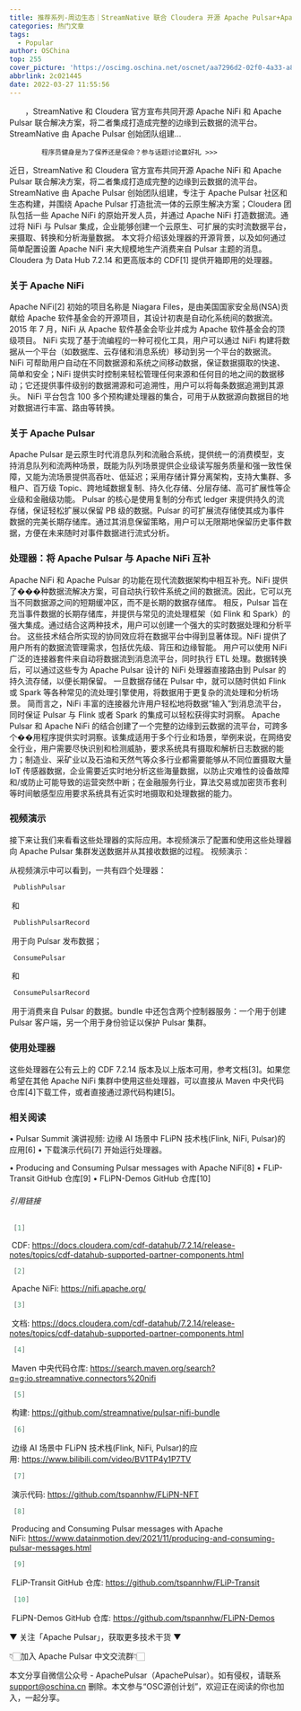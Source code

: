 ```yaml
---
title: 推荐系列-周边生态｜StreamNative 联合 Cloudera 开源 Apache Pulsar+Apache NiFi 集成处理器
categories: 热门文章
tags:
  - Popular
author: OSChina
top: 255
cover_picture: 'https://oscimg.oschina.net/oscnet/aa7296d2-02f0-4a33-a824-3917698bf529.jpg'
abbrlink: 2c021445
date: 2022-03-27 11:55:56
---
```


&emsp;&emsp;，StreamNative 和 Cloudera 官方宣布共同开源 Apache NiFi 和 Apache Pulsar 联合解决方案，将二者集成打造成完整的边缘到云数据的流平台。 StreamNative 由 Apache Pulsar 创始团队组建...
<!-- more -->

                                                                                                                    
            程序员健身是为了保养还是保命？参与话题讨论赢好礼 >>>
            
                                                                                                     
 近日，StreamNative 和 Cloudera 官方宣布共同开源 Apache NiFi 和 Apache Pulsar 联合解决方案，将二者集成打造成完整的边缘到云数据的流平台。 
 StreamNative 由 Apache Pulsar 创始团队组建，专注于 Apache Pulsar 社区和生态构建，并围绕 Apache Pulsar 打造批流一体的云原生解决方案；Cloudera 团队包括一些 Apache NiFi 的原始开发人员，并通过 Apache NiFi 打造数据流。通过将 NiFi 与 Pulsar 集成，企业能够创建一个云原生、可扩展的实时流数据平台，来摄取、转换和分析海量数据。 
 本文将介绍该处理器的开源背景，以及如何通过简单配置设置 Apache NiFi 来大规模地生产消费来自 Pulsar 主题的消息。Cloudera 为 Data Hub 7.2.14 和更高版本的 CDF[1] 提供开箱即用的处理器。 
  
 ### 关于 Apache NiFi 
 Apache NiFi[2] 初始的项目名称是 Niagara Files，是由美国国家安全局(NSA)贡献给 Apache 软件基金会的开源项目，其设计初衷是自动化系统间的数据流。2015 年 7 月，NiFi 从 Apache 软件基金会毕业并成为 Apache 软件基金会的顶级项目。 
 NiFi 实现了基于流编程的一种可视化工具，用户可以通过 NiFi 构建将数据从一个平台（如数据库、云存储和消息系统）移动到另一个平台的数据流。 
 NiFi 可帮助用户自动在不同数据源和系统之间移动数据，保证数据摄取的快速、简单和安全；NiFi 提供实时控制来轻松管理任何来源和任何目的地之间的数据移动；它还提供事件级别的数据溯源和可追溯性，用户可以将每条数据追溯到其源头。 
 NiFi 平台包含 100 多个预构建处理器的集合，可用于从数据源向数据目的地对数据进行丰富、路由等转换。 
  
 ### 关于 Apache Pulsar 
 Apache Pulsar 是云原生时代消息队列和流融合系统，提供统一的消费模型，支持消息队列和流两种场景，既能为队列场景提供企业级读写服务质量和强一致性保障，又能为流场景提供高吞吐、低延迟；采用存储计算分离架构，支持大集群、多租户、百万级 Topic、跨地域数据复制、持久化存储、分层存储、高可扩展性等企业级和金融级功能。 
 Pulsar 的核心是使用复制的分布式 ledger 来提供持久的流存储，保证轻松扩展以保留 PB 级的数据。Pulsar 的可扩展流存储使其成为事件数据的完美长期存储库。通过其消息保留策略，用户可以无限期地保留历史事件数据，方便在未来随时对事件数据进行流式分析。 
  
 ### 处理器：将 Apache Pulsar 与 Apache NiFi 互补 
 Apache NiFi 和 Apache Pulsar 的功能在现代流数据架构中相互补充。NiFi 提供了���种数据流解决方案，可自动执行软件系统之间的数据流。因此，它可以充当不同数据源之间的短期缓冲区，而不是长期的数据存储库。 
 相反，Pulsar 旨在充当事件数据的长期存储库，并提供与常见的流处理框架（如 Flink 和 Spark）的强大集成。通过结合这两种技术，用户可以创建一个强大的实时数据处理和分析平台。 
 这些技术结合所实现的协同效应将在数据平台中得到显著体现。NiFi 提供了用户所有的数据流管理需求，包括优先级、背压和边缘智能。 
 用户可以使用 NiFi 广泛的连接器套件来自动将数据流到消息流平台，同时执行 ETL 处理。数据转换后，可以通过这些专为 Apache Pulsar 设计的 NiFi 处理器直接路由到 Pulsar 的持久流存储，以便长期保留。 
 一旦数据存储在 Pulsar 中，就可以随时供如 Flink 或 Spark 等各种常见的流处理引擎使用，将数据用于更复杂的流处理和分析场景。 
 简而言之，NiFi 丰富的连接器允许用户轻松地将数据“输入”到消息流平台，同时保证 Pulsar 与 Flink 或者 Spark 的集成可以轻松获得实时洞察。 
 Apache Pulsar 和 Apache NiFi 的结合创建了一个完整的边缘到云数据的流平台，可跨多个��用程序提供实时洞察。该集成适用于多个行业和场景，举例来说，在网络安全行业，用户需要尽快识别和检测威胁，要求系统具有摄取和解析日志数据的能力；制造业、采矿业以及石油和天然气等众多行业都需要能够从不同位置摄取大量 IoT 传感器数据，企业需要近实时地分析这些海量数据，以防止灾难性的设备故障和/或防止可能导致的运营突然中断；在金融服务行业，算法交易或加密货币套利等时间敏感型应用要求系统具有近实时地摄取和处理数据的能力。 
  
 ### 视频演示 
 接下来让我们来看看这些处理器的实际应用。本视频演示了配置和使用这些处理器向 Apache Pulsar 集群发送数据并从其接收数据的过程。 
 视频演示： 
  
 从视频演示中可以看到，一共有四个处理器： 
 ```java 
  PublishPulsar
  ``` 
  和  
 ```java 
  PublishPulsarRecord
  ``` 
  用于向 Pulsar 发布数据； 
 ```java 
  ConsumePulsar
  ``` 
  和  
 ```java 
  ConsumePulsarRecord
  ``` 
  用于消费来自 Pulsar 的数据。bundle 中还包含两个控制器服务：一个用于创建 Pulsar 客户端，另一个用于身份验证以保护 Pulsar 集群。 
  
 ### 使用处理器 
 这些处理器在公有云上的 CDF 7.2.14 版本及以上版本可用，参考文档[3]。如果您希望在其他 Apache NiFi 集群中使用这些处理器，可以直接从 Maven 中央代码仓库[4]下载工件，或者直接通过源代码构建[5]。 
  
 ### 相关阅读 
  
  • Pulsar Summit 演讲视频: 边缘 AI 场景中 FLiPN 技术栈(Flink, NiFi, Pulsar)的应用[6] 
  • 下载演示代码[7] 开始运行处理器。 
   
   • Producing and Consuming Pulsar messages with Apache NiFi[8] 
   • FLiP-Transit GitHub 仓库[9] 
   • FLiPN-Demos GitHub 仓库[10] 
   
  
  
  
 ###### 引用链接 
  
 ```java 
  [1]
  ``` 
  CDF: https://docs.cloudera.com/cdf-datahub/7.2.14/release-notes/topics/cdf-datahub-supported-partner-components.html 
 ```java 
  [2]
  ``` 
  Apache NiFi: https://nifi.apache.org/ 
 ```java 
  [3]
  ``` 
  文档: https://docs.cloudera.com/cdf-datahub/7.2.14/release-notes/topics/cdf-datahub-supported-partner-components.html 
 ```java 
  [4]
  ``` 
  Maven 中央代码仓库: https://search.maven.org/search?q=g:io.streamnative.connectors%20nifi 
 ```java 
  [5]
  ``` 
  构建: https://github.com/streamnative/pulsar-nifi-bundle 
 ```java 
  [6]
  ``` 
  边缘 AI 场景中 FLiPN 技术栈(Flink, NiFi, Pulsar)的应用: https://www.bilibili.com/video/BV1TP4y1P7TV 
 ```java 
  [7]
  ``` 
  演示代码: https://github.com/tspannhw/FLiPN-NFT 
 ```java 
  [8]
  ``` 
  Producing and Consuming Pulsar messages with Apache NiFi: https://www.datainmotion.dev/2021/11/producing-and-consuming-pulsar-messages.html 
 ```java 
  [9]
  ``` 
  FLiP-Transit GitHub 仓库: https://github.com/tspannhw/FLiP-Transit 
 ```java 
  [10]
  ``` 
  FLiPN-Demos GitHub 仓库: https://github.com/tspannhw/FLiPN-Demos 
  
 ▼ 关注「Apache Pulsar」，获取更多技术干货 ▼ 
  
   
  
 👇🏻加入 Apache Pulsar 中文交流群👇🏻 
  
 
本文分享自微信公众号 - ApachePulsar（ApachePulsar）。如有侵权，请联系 support@oschina.cn 删除。本文参与“OSC源创计划”，欢迎正在阅读的你也加入，一起分享。
                                        